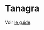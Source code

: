 # Tanagra
Voir [le guide]([url](https://docs.google.com/document/d/e/2PACX-1vTII2-TZC49aCWvZVhFTR9VzaB-FrW7dm5q4UZlniK9bmPpa3KGpw96ZfirVEIpHF1XGDqdJ1CZV3EV/pub)).
